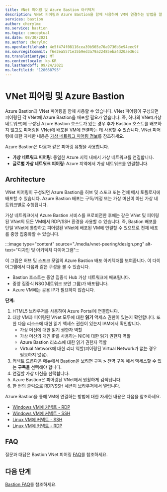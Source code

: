 ```yaml
---
title: VNet 피어링 및 Azure Bastion 아키텍처
description: VNet 피어링과 Azure Bastion을 함께 사용하여 VM에 연결하는 방법을 알아봅니다.
services: bastion
author: cherylmc
ms.service: bastion
ms.topic: conceptual
ms.date: 08/30/2021
ms.author: cherylmc
ms.openlocfilehash: 4e5f474f08116cea39b565e76a9736b3e94eec9f
ms.sourcegitcommit: f6e2ea5571e35b9ed3a79a22485eba4d20ae36cc
ms.translationtype: MT
ms.contentlocale: ko-KR
ms.lasthandoff: 09/24/2021
ms.locfileid: "128668795"
---
```

# <a name="vnet-peering-and-azure-bastion"></a>VNet 피어링 및 Azure Bastion

Azure Bastion과 VNet 피어링을 함께 사용할 수 있습니다. VNet 피어링이 구성되면 피어링된 각 VNet에 Azure Bastion을 배포할 필요가 없습니다. 즉, 하나의 VNet(가상 네트워크)에 구성된 Azure Bastion 호스트가 있는 경우 추가 Bastion 호스트를 배포하지 않고도 피어링된 VNet에 배포된 VM에 연결하는 데 사용할 수 있습니다. VNet 피어링에 대한 자세한 내용은 [가상 네트워크 피어링 정보](../virtual-network/virtual-network-peering-overview.md)를 참조하세요.

Azure Bastion은 다음과 같은 피어링 유형을 사용합니다.

* **가상 네트워크 피어링**: 동일한 Azure 지역 내에서 가상 네트워크를 연결합니다.
* **글로벌 가상 네트워크 피어링**: Azure 지역에서 가상 네트워크를 연결합니다.

## <a name="architecture"></a>Architecture

VNet 피어링이 구성되면 Azure Bastion을 허브 및 스포크 또는 전체 메시 토폴로지에 배포할 수 있습니다. Azure Bastion 배포는 구독/계정 또는 가상 머신이 아닌 가상 네트워크별로 수행됩니다.

가상 네트워크에서 Azure Bastion 서비스를 프로비전한 후에는 같은 VNet 및 피어링된 VNet의 모든 VM에서 RDP/SSH 환경을 사용할 수 있습니다. 즉, Bastion 배포를 단일 VNet에 통합하고 피어링된 VNet에 배포된 VM에 연결할 수 있으므로 전체 배포를 중앙 집중화할 수 있습니다.

:::image type="content" source="./media/vnet-peering/design.png" alt-text="디자인 및 아키텍처 다이어그램":::

이 그림은 허브 및 스포크 모델의 Azure Bastion 배포 아키텍처를 보여줍니다. 이 다이어그램에서 다음과 같은 구성을 볼 수 있습니다.

* Bastion 호스트는 중앙 집중식 Hub 가상 네트워크에 배포됩니다.
* 중앙 집중식 NSG(네트워크 보안 그룹)가 배포됩니다.
* Azure VM에는 공용 IP가 필요하지 않습니다.

**단계:**

1. HTML5 브라우저를 사용하여 Azure Portal에 연결합니다.
2. 대상 VM과 피어링된 VNet 모두에 대한 **읽기** 액세스 권한이 있는지 확인합니다. 또한 다음 리소스에 대한 읽기 액세스 권한이 있는지 IAM에서 확인합니다.
   * 가상 머신에 대한 읽기 권한자 역할
   * 가상 머신의 개인 IP를 사용하는 NIC에 대한 읽기 권한자 역할
   * Azure Bastion 리소스에 대한 읽기 권한자 역할
   * Virtual Network에 대한 리더 역할(피어링된 Virtual Network가 없는 경우 필요하지 않음).
3. 커넥트 드롭다운 메뉴에서 Bastion을 보려면 구독 **>** 전역 구독 에서 액세스할 수 있는 **구독을** 선택해야 합니다.
4. 연결할 가상 머신을 선택합니다.
5. Azure Bastion은 피어링된 VNet에서 원활하게 검색됩니다.
6. 한 번의 클릭으로 RDP/SSH 세션이 브라우저에서 열립니다.

Azure Bastion을 통해 VM에 연결하는 방법에 대한 자세한 내용은 다음을 참조하세요.

   * [Windows VM에 커넥트 - RDP](bastion-connect-vm-rdp-windows.md)
   * [Windows VM에 커넥트 - SSH](bastion-connect-vm-ssh-windows.md)
   * [Linux VM에 커넥트 - SSH](bastion-connect-vm-ssh-linux.md)
   * [Linux VM에 커넥트 - RDP](bastion-connect-vm-rdp-linux.md)

## <a name="faq"></a>FAQ

질문과 대답은 Bastion VNet 피어링 [FAQ](bastion-faq.md#peering)를 참조하세요.

## <a name="next-steps"></a>다음 단계

[Bastion FAQ](bastion-faq.md)를 참조하세요.
